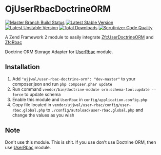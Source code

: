 OjUserRbacDoctrineORM
=====================

[![Master Branch Build Status](https://api.travis-ci.org/ojhaujjwal/OjUserRbacDoctrineORM.png)](http://travis-ci.org/ojhaujjwal/OjUserRbacDoctrineORM)
[![Latest Stable Version](https://poser.pugx.org/ujjwal/user-rbac-doctrine-orm/v/stable.png)](https://packagist.org/packages/ujjwal/user-rbac-doctrine-orm)
[![Latest Unstable Version](https://poser.pugx.org/ujjwal/user-rbac-doctrine-orm/v/unstable.png)](https://packagist.org/packages/ujjwal/user-rbac-doctrine-orm)
[![Total Downloads](https://poser.pugx.org/ujjwal/user-rbac-doctrine-orm/downloads.png)](https://packagist.org/packages/ujjwal/user-rbac-doctrine-orm)
[![Scrutinizer Code Quality](https://scrutinizer-ci.com/g/ojhaujjwal/OjUserRbacDoctrineORM/badges/quality-score.png?s=575410c3a1cce883dc209b189ee3cbd456149263)](https://scrutinizer-ci.com/g/ojhaujjwal/OjUserRbacDoctrineORM/)

A Zend Framework 2 module to easily integrate [ZfcUserDoctrineORM](https://github.com/ZF-Commons/ZfcUserDoctrineORM) and [ZfcRbac]()

Doctrine ORM Storage Adapter for [UserRbac](https://github.com/ojhaujjwal/UserRbac) module.

## Installation
1. Add `"ujjwal/user-rbac-doctrine-orm": "dev-master"` to your composer.json and run `php composer.phar update`
2. Run command `vendor/bin/doctrine-module orm:schema-tool:update --force` to update schema
4. Enable this module and `UserRbac` in `config/application.config.php`
5. Copy file located in `vendor/ujjwal/user-rbac/config/user-rbac.global.php` to `./config/autoload/user-rbac.global.php` and change the values as you wish

## Note
Don't use this module. This is shit. If you use don't use Doctrine ORM, then use [UserRbac](https://github.com/ojhaujjwal/UserRbac) module.
